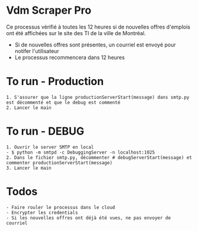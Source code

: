 # Vdm Scraper Pro
Ce processus vérifié à toutes les 12 heures si de nouvelles offres d'emplois ont été affichées sur le site des TI de la ville de Montréal.
 - Si de nouvelles offres sont présentes, un courriel est envoyé pour notifer l'utilisateur
 - Le processus recommencera dans 12 heures


# To run - Production
    1. S'assurer que la ligne productionServerStart(message) dans smtp.py est décommenté et que le debug est commenté
    2. Lancer le main 


# To run - DEBUG
    1. Ouvrir le server SMTP en local 
    - $ python -m smtpd -c DebuggingServer -n localhost:1025
    2. Dans le fichier smtp.py, décommenter # debugServerStart(message) et commenter productionServerStart(message)
    3. Lancer le main
    

# Todos
    - Faire rouler le processus dans le cloud
    - Encrypter les credentials
    - Si les nouvelles offres ont déjà été vues, ne pas envoyer de courriel
